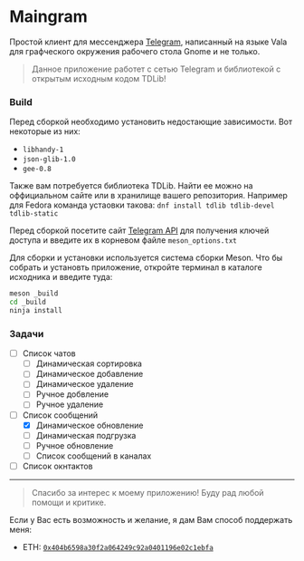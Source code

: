 # Maingram
Простой клиент для мессенджера [Telegram](http://telegram.org), написанный на языке Vala для графческого окружения рабочего стола Gnome и не только.

> Данное приложение работет с сетью Telegram и библиотекой с открытым исходным кодом TDLib!

### Build
Перед сборкой необходимо установить недостающие зависимости. Вот некоторые из них:

- `libhandy-1`
- `json-glib-1.0`
- `gee-0.8`

Также вам потребуется библиотека TDLib. Найти ее можно на оффициальном сайте или в хранилище вашего репозитория.
Например для Fedora команда устаовки такова: `dnf install tdlib tdlib-devel tdlib-static`

Перед сборкой посетите сайт [Telegram API](https://my.telegram.org/apps) для получения ключей доступа и введите их в корневом файле `meson_options.txt`

Для сборки и установки используется система сборки Meson. Что бы собрать и установть приложение, откройте терминал в каталоге исходника и введите туда:

```bash
meson _build
cd _build
ninja install
```

### Задачи

- [ ] Список чатов
  - [ ] Динамическая сортировка
  - [ ] Динамическое добавление
  - [ ] Динамическое удаление
  - [ ] Ручное добвление
  - [ ] Ручное удаление
- [ ] Список сообщений
  - [x] Динамическое обновление
  - [ ] Динамическая подгрузка
  - [ ] Ручное обновление
  - [ ] Список сообщений в каналах
- [ ] Список окнтактов

***

> Спасибо за интерес к моему приложению! Буду рад любой помощи и критике.

Если у Вас есть возможность и желание, я дам Вам способ поддержать меня:

- ETH: [`0x404b6598a30f2a064249c92a0401196e02c1ebfa`](https://etherscan.io/address/0x404b6598a30f2a064249c92a0401196e02c1ebfa)
